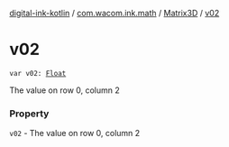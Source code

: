 [digital-ink-kotlin](../../index.md) / [com.wacom.ink.math](../index.md) / [Matrix3D](index.md) / [v02](./v02.md)

# v02

`var v02: `[`Float`](https://kotlinlang.org/api/latest/jvm/stdlib/kotlin/-float/index.html)

The value on row 0, column 2

### Property

`v02` - The value on row 0, column 2